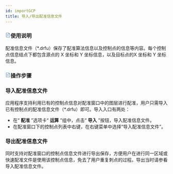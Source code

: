 ```yaml
---
id: importGCP
title: 导入/导出配准信息文件
---
```

### ![](../../img/read.gif)使用说明

配准信息文件（*.drfu）保存了配准算法信息以及控制点的信息等内容。每个控制点信息结点下都包含源点的 X 坐标和 Y 坐标信息，以及目标点的X 坐标和 Y
坐标信息。

### ![](../../img/read.gif)操作步骤

### 导入配准信息文件

应用程序支持利用已有的控制点信息对配准窗口中的图层进行配准，用户只需导入已有控制点的配准信息文件（*.drfu）即可。导入入口有两处：

  * 在“ **配准** ”选项卡“ **运算** ”组中，点击“ **导入** ”按钮，导入配准信息文件。
  * 在配准窗口下的控制点列表中右键，在右键菜单中选择“导入配准信息文件”。

### 导出配准信息文件

同时支持对配准窗口的控制点信息文件进行导出保存，方便用户在进行同一区域或快速配准文件是使用该控制点信息，免去了用户重复刺点的过程。导出当时请参看导入配准信息文件。

  

